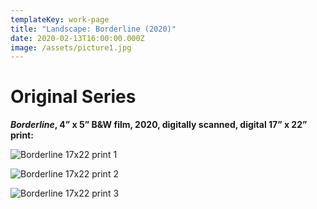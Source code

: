 ```yaml
---
templateKey: work-page
title: "Landscape: Borderline (2020)"
date: 2020-02-13T16:00:00.000Z
image: /assets/picture1.jpg
---
```

# Original Series

<div class="lines-1"></div>

***Borderline*, 4” x 5” B&W film, 2020, digitally scanned, digital 17” x 22” print:**

<div class="lines-1"></div>

![Borderline 17x22 print 1](/assets/picture1.jpg "Borderline 17x22 print 1")

<div class="lines-1"></div>

![Borderline 17x22 print 2](/assets/picture2.jpg "Borderline 17x22 print 2")

<div class="lines-1"></div>

![Borderline 17x22 print 3](/assets/picture3.jpg "Borderline 17x22 print 3")

<div class="lines-1"></div>